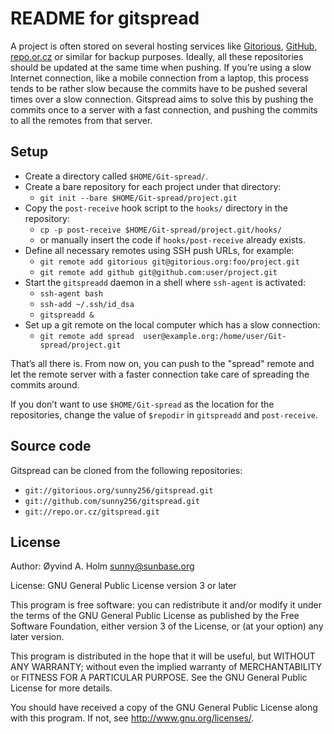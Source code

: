 README for gitspread
====================

A project is often stored on several hosting services like 
[Gitorious](http://gitorious.org/), [GitHub](http://github.com/), 
[repo.or.cz](http://repo.or.cz/) or similar for backup purposes. 
Ideally, all these repositories should be updated at the same time when 
pushing. If you’re using a slow Internet connection, like a mobile 
connection from a laptop, this process tends to be rather slow because 
the commits have to be pushed several times over a slow connection. 
Gitspread aims to solve this by pushing the commits once to a server 
with a fast connection, and pushing the commits to all the remotes from 
that server.

Setup
-----

- Create a directory called `$HOME/Git-spread/`.
- Create a bare repository for each project under that directory:
  - `git init --bare $HOME/Git-spread/project.git`
- Copy the `post-receive` hook script to the `hooks/` directory in the 
  repository:
  - `cp -p post-receive $HOME/Git-spread/project.git/hooks/`
  - or manually insert the code if `hooks/post-receive` already exists.
- Define all necessary remotes using SSH push URLs, for example:
  - `git remote add gitorious git@gitorious.org:foo/project.git`
  - `git remote add github git@github.com:user/project.git`
- Start the `gitspreadd` daemon in a shell where `ssh-agent` is 
  activated:
  - `ssh-agent bash`
  - `ssh-add ~/.ssh/id_dsa`
  - `gitspreadd &`
- Set up a git remote on the local computer which has a slow connection:
  - `git remote add spread 
    user@example.org:/home/user/Git-spread/project.git`

That’s all there is. From now on, you can push to the "spread" remote 
and let the remote server with a faster connection take care of 
spreading the commits around.

If you don’t want to use `$HOME/Git-spread` as the location for the 
repositories, change the value of `$repodir` in `gitspreadd` and 
`post-receive`.

Source code
-----------

Gitspread can be cloned from the following repositories:

- `git://gitorious.org/sunny256/gitspread.git`
- `git://github.com/sunny256/gitspread.git`
- `git://repo.or.cz/gitspread.git`

License
-------

Author: Øyvind A. Holm <sunny@sunbase.org>

License: GNU General Public License version 3 or later

This program is free software: you can redistribute it and/or modify it 
under the terms of the GNU General Public License as published by the 
Free Software Foundation, either version 3 of the License, or (at your 
option) any later version.

This program is distributed in the hope that it will be useful, but 
WITHOUT ANY WARRANTY; without even the implied warranty of 
MERCHANTABILITY or FITNESS FOR A PARTICULAR PURPOSE. See the GNU General 
Public License for more details.

You should have received a copy of the GNU General Public License along 
with this program. If not, see <http://www.gnu.org/licenses/>.
